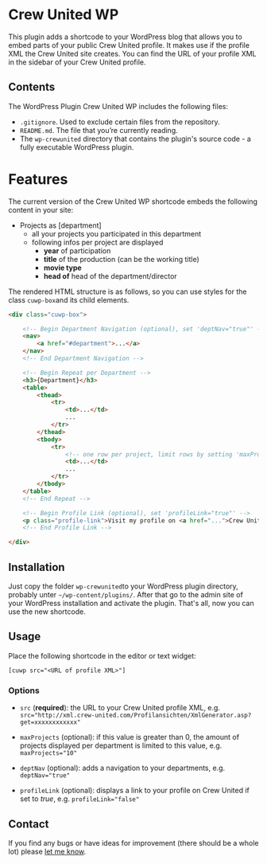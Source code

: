 # Crew United WP

This plugin adds a shortcode to your WordPress blog that allows you to embed parts of your public Crew United profile. It makes use if the profile XML the Crew United site creates. You can find the URL of your profile XML in the sidebar of your Crew United profile.

## Contents

The WordPress Plugin Crew United WP includes the following files:

* `.gitignore`. Used to exclude certain files from the repository.
* `README.md`. The file that you’re currently reading.
* The `wp-crewunited` directory that contains the plugin's source code - a fully executable WordPress plugin.

# Features

The current version of the Crew United WP shortcode embeds the following content in your site:

* Projects as [department]
    * all your projects you participated in this department
    * following infos per project are displayed
        * __year__ of participation
        * __title__ of the production (can be the working title)
        * __movie type__
        * __head of__ head of the department/director

The rendered HTML structure is as follows, so you can use styles for the class `cuwp-box`and its child elements.

```html
<div class="cuwp-box">

    <!-- Begin Department Navigation (optional), set 'deptNav="true"' -->
    <nav>
        <a href="#department">...</a>
    </nav>
    <!-- End Department Navigation -->

    <!-- Begin Repeat per Department -->
    <h3>{Department}</h3>
    <table>
        <thead>
            <tr>
                <td>...</td>
                ...
            </tr>
        </thead>
        <tbody>
            <tr>
                <!-- one row per project, limit rows by setting 'maxProfiles="n"' -->
                <td>...</td>
                ...
            </tr>
        </tbody>
    </table>
    <!-- End Repeat -->

    <!-- Begin Profile Link (optional), set 'profileLink="true"' -->
    <p class="profile-link">Visit my profile on <a href="...">Crew United</a></p>
    <!-- End Profile Link -->

</div>
```

## Installation

Just copy the folder `wp-crewunited`to your WordPress plugin directory, probably unter `~/wp-content/plugins/`. After that go to the admin site of your WordPress installation and activate the plugin. That's all, now you can use the new shortcode.

## Usage

Place the following shortcode in the editor or text widget:

`[cuwp src="<URL of profile XML>"]`

### Options

* `src` (__required__): the URL to your Crew United profile XML, e.g. `src="http://xml.crew-united.com/Profilansichten/XmlGenerator.asp?get=xxxxxxxxxxxx"`

* `maxProjects` (optional): if this value is greater than 0, the amount of projects displayed per department is limited to this value, e.g. `maxProjects="10"`

* `deptNav` (optional): adds a navigation to your departments, e.g. `deptNav="true"`

* `profileLink` (optional): displays a link to your profile on Crew United if set to _true_, e.g. `profileLink="false"`


## Contact

If you find any bugs or have ideas for improvement (there should be a whole lot) please [let me know](http://tbmsu.com/kontakt/).